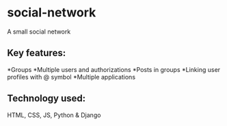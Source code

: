 # social-network
A small social network
## Key features:
  *Groups
  *Multiple users and authorizations
  *Posts in groups
  *Linking user profiles with @ symbol
  *Multiple applications
## Technology used: 
HTML, CSS, JS, Python & Django
